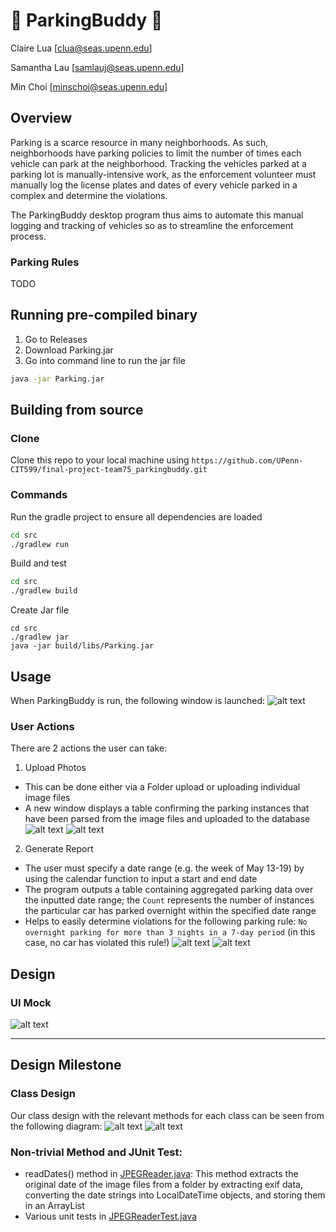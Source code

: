 # :car: ParkingBuddy :blue_car:
Claire Lua [clua@seas.upenn.edu]

Samantha Lau [samlauj@seas.upenn.edu]

Min Choi [minschoi@seas.upenn.edu]


## Overview 
Parking is a scarce resource in many neighborhoods. As such, neighborhoods have parking policies to limit the number of times each vehicle can park at the neighborhood. Tracking the vehicles parked at a parking lot is manually-intensive work, as the enforcement volunteer must manually log the license plates and dates of every vehicle parked in a complex and determine the violations. 

The ParkingBuddy desktop program thus aims to automate this manual logging and tracking of vehicles so as to streamline the enforcement process.

### Parking Rules
TODO

## Running pre-compiled binary

1) Go to Releases
2) Download Parking.jar
3) Go into command line to run the jar file
```sh
java -jar Parking.jar 
```

## Building from source
### Clone
Clone this repo to your local machine using `https://github.com/UPenn-CIT599/final-project-team75_parkingbuddy.git`

### Commands
Run the gradle project to ensure all dependencies are loaded
```sh
cd src
./gradlew run
```

Build and test
```sh
cd src
./gradlew build
```

Create Jar file
```
cd src
./gradlew jar
java -jar build/libs/Parking.jar 
```

## Usage

When ParkingBuddy is run, the following window is launched: 
![alt text](design/LaunchWindow.png)

### User Actions

There are 2 actions the user can take: 
1. Upload Photos
* This can be done either via a Folder upload or uploading individual image files
* A new window displays a table confirming the parking instances that have been parsed from the image files and uploaded to the database
![alt text](design/ParkingInstancesUploaded.png)
![alt text](design/FolderUpload.gif)

2. Generate Report 
* The user must specify a date range (e.g. the week of May 13-19) by using the calendar function to input a start and end date
* The program outputs a table containing aggregated parking data over the inputted date range; the `Count` represents the number of instances the particular car has parked overnight within the specified date range
* Helps to easily determine violations for the following parking rule: `No overnight parking for more than 3 nights in a 7-day period` (in this case, no car has violated this rule!)
![alt text](design/ParkingInstancesUploaded.png)
![alt text](design/GenerateReport.gif)

## Design

### UI Mock
![alt text](design/ui_mock.jpeg)

___
## Design Milestone
### Class Design 
Our class design with the relevant methods for each class can be seen from the following diagram:
![alt text](design/ParkingAggregates.png)
![alt text](design/classDiagram_updated.png)


### Non-trivial Method and JUnit Test:

- readDates() method in [JPEGReader.java](/src/src/main/java/Parking/JPEGReader.java): This method extracts the original date of the image files from a folder by extracting exif data, converting the date strings into LocalDateTime objects, and storing them in an ArrayList<LocalDateTime>
- Various unit tests in [JPEGReaderTest.java](/src/src/test/java/Parking/JPEGReaderTest.java)
